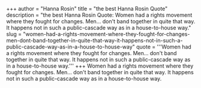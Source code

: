 +++
author = "Hanna Rosin"
title = "the best Hanna Rosin Quote"
description = "the best Hanna Rosin Quote: Women had a rights movement where they fought for changes. Men... don't band together in quite that way. It happens not in such a public-cascade way as in a house-to-house way."
slug = "women-had-a-rights-movement-where-they-fought-for-changes-men-dont-band-together-in-quite-that-way-it-happens-not-in-such-a-public-cascade-way-as-in-a-house-to-house-way"
quote = '''Women had a rights movement where they fought for changes. Men... don't band together in quite that way. It happens not in such a public-cascade way as in a house-to-house way.'''
+++
Women had a rights movement where they fought for changes. Men... don't band together in quite that way. It happens not in such a public-cascade way as in a house-to-house way.
